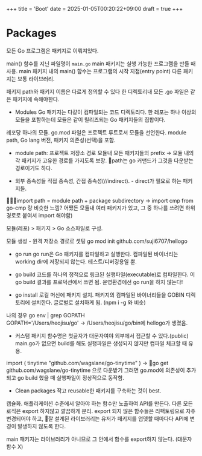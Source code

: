 +++
title = 'Boot'
date = 2025-01-05T00:20:22+09:00
draft = true
+++
# Packages
모든 Go 프로그램은 패키지로 이뤄져있다.

main() 함수를 지닌 파일명이 `main.go`
main 패키지는 실행 가능한 프로그램을 만들 때 사용.
main 패키지 내의 main() 함수는 프로그램의 시작 지점(entry point)
다른 패키지는 보통 라이브러리.

패키지 path와 패키지 이름은 다르게 정의할 수 있다
한 디렉토리내 모든 .go 파일은 같은 패키지에 속해야한다. 

* Modules
Go 패키지는 다같이 컴파일되는 코드 디렉토리다.
한 레포는 하나 이상의 모듈을 포함하는데
모듈은 같이 릴리즈되는 Go 패키지들의 집합이다.

레포당 하나의 모듈.
go.mod 파일은 프로젝트 루트로서 모듈을 선언한다.
module path, Go lang 버전, 패키지 의존성(선택)을 포함.

* module path: 프로젝트 저장소 경로 
모듈내 모든 패키지들의 prefix -> 모듈 내의 각 패키지가 고유한 경로를 가지도록 보장.
🔺path는 go 커맨드가 그것을 다운받는 경로이기도 하다. 

* 외부 종속성들
직접 종속성,
간접 종속성(//indirect). - direct가 필요로 하는 패키지들.

🔺🔺🔺import path = module path + package subdirectory
-> import cmp from go-cmp 랑 비슷한 느낌? 
어쨌든 모듈내 여러 패키지가 있고, 그 중 하나를 쓰려면 하위 경로로 붙여서 import 해야함)

모듈(레포) > 패키지 > Go 소스파일로 구성.

모듈 생성 - 원격 저장소 경로로 셋팅
go mod init github.com/suji6707/hellogo

* go run
go run은 Go 패키지를 컴파일하고 실행한다.
컴파일된 바이너리는 working dir에 저장되지 않는다.
테스트/디버깅용일 뿐.

* go build
코드를 하나의 정적으로 링크된 실행파일(executable)로 컴파일한다. 
이 go build 결과를 프로덕션에서 쓰면 됨. 
운영환경에선 go run을 하지 않는다!

* go install
로컬 머신에 패키지 설치. 패키지의 컴파일된 바이너리들을 GOBIN 디렉토리에 설치한다. 
글로벌로 설치하게 됨. (npm i -g 와 비슷)

나의 경우
go env | grep GOPATH                                                   
GOPATH='/Users/heojisu/go'
-> /Users/heojisu/go/bin에 hellogo가 생겼음. 

* 커스텀 패키지
함수명은 첫글자가 대문자여야 외부에서 접근할 수 있다.(public)
main.go가 없으면 build를 해도 실행파일은 생성되지 않지만 컴파일 체크할 때 유용.


import (
	tinytime "github.com/wagslane/go-tinytime"
)
-> 🔺go get github.com/wagslane/go-tinytime 으로 다운받기
그러면 go.mod에 의존성이 추가되고
go build 했을 때 실행파일이 정상적으로 동작함.

* Clean packages
작고 reusable한 패키지를 구축하는 것이 best.

캡슐화. 
애플리케이션 수준에서 알아야 하는 함수만 노출하여 API를 만든다. 다른 모든 로직은 export 하지않고 깔끔하게 분리.
export 되지 않은 함수들은 리팩토링으로 자주 변경되어야 하고,
🔺잘 설계된 라이브러리는 유저가 패키지를 업뎃할 때마다다 API에 변경이 발생하지 않도록 한다.

main 패키지는 라이브러리가 아니므로 그 안에서 함수를 export하지 않는다.
(대문자 함수 X)

